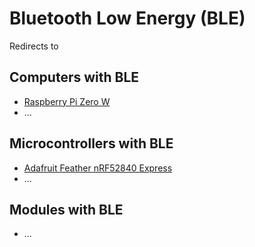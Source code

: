 # Bluetooth Low Energy (BLE)
Redirects to

## Computers with BLE
- [Raspberry Pi Zero W](../../Computers/Raspberry_Pi_Zero_W.md)
- ...

## Microcontrollers with BLE
- [Adafruit Feather nRF52840 Express](../../Microcontrollers/Adafruit_Feather_nRF52840_Express.md)
- ...

## Modules with BLE
- ...
